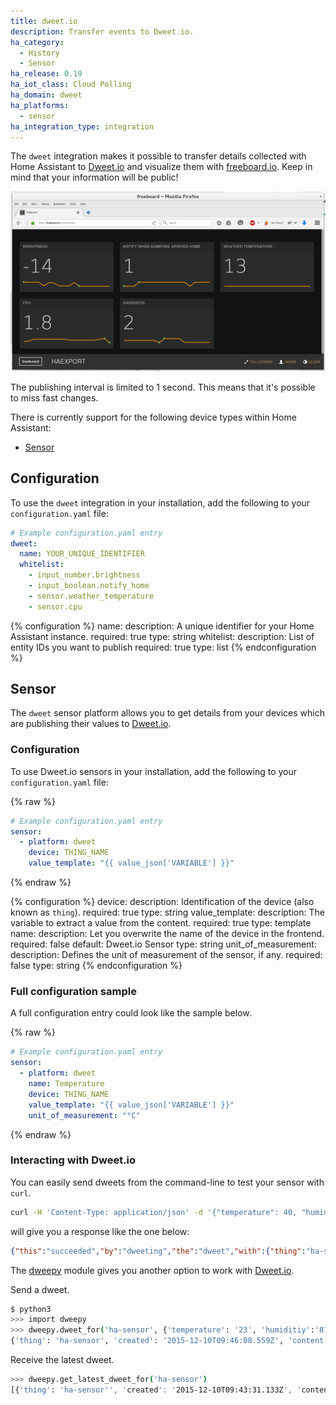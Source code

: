 ```yaml
---
title: dweet.io
description: Transfer events to Dweet.io.
ha_category:
  - History
  - Sensor
ha_release: 0.19
ha_iot_class: Cloud Polling
ha_domain: dweet
ha_platforms:
  - sensor
ha_integration_type: integration
---
```


The `dweet` integration makes it possible to transfer details collected with Home Assistant to [Dweet.io](https://dweet.io/) and visualize them with [freeboard.io](https://freeboard.io). Keep in mind that your information will be public!

<p class='img'>
  <img src='/images/screenshots/dweet-freeboard.png' />
</p>

<div class='note warning'>
The publishing interval is limited to 1 second. This means that it's possible to miss fast changes.
</div>

There is currently support for the following device types within Home Assistant:

- [Sensor](#sensor)

## Configuration

To use the `dweet` integration in your installation, add the following to your `configuration.yaml` file:

```yaml
# Example configuration.yaml entry
dweet:
  name: YOUR_UNIQUE_IDENTIFIER
  whitelist:
    - input_number.brightness
    - input_boolean.notify_home
    - sensor.weather_temperature
    - sensor.cpu
```

{% configuration %}
name:
  description: A unique identifier for your Home Assistant instance.
  required: true
  type: string
whitelist:
  description: List of entity IDs you want to publish
  required: true
  type: list
{% endconfiguration %}

## Sensor

The `dweet` sensor platform allows you to get details from your devices which are publishing their values to [Dweet.io](https://dweet.io/).

### Configuration

To use Dweet.io sensors in your installation, add the following to your `configuration.yaml` file:

{% raw %}

```yaml
# Example configuration.yaml entry
sensor:
  - platform: dweet
    device: THING_NAME
    value_template: "{{ value_json['VARIABLE'] }}"
```

{% endraw %}

{% configuration %}
device:
  description: Identification of the device (also known as `thing`).
  required: true
  type: string
value_template:
  description: The variable to extract a value from the content.
  required: true
  type: template
name:
  description: Let you overwrite the name of the device in the frontend.
  required: false
  default: Dweet.io Sensor
  type: string
unit_of_measurement:
  description: Defines the unit of measurement of the sensor, if any.
  required: false
  type: string
{% endconfiguration %}

### Full configuration sample

A full configuration entry could look like the sample below.

{% raw %}

```yaml
# Example configuration.yaml entry
sensor:
  - platform: dweet
    name: Temperature
    device: THING_NAME
    value_template: "{{ value_json['VARIABLE'] }}"
    unit_of_measurement: "°C"
```

{% endraw %}

### Interacting with Dweet.io

You can easily send dweets from the command-line to test your sensor with `curl`.

```bash
curl -H 'Content-Type: application/json' -d '{"temperature": 40, "humidity": 65}' https://dweet.io/dweet/for/ha-sensor
```

will give you a response like the one below:

```json
{"this":"succeeded","by":"dweeting","the":"dweet","with":{"thing":"ha-sensor","created":"2015-12-10T09:43:31.133Z","content":{"temperature":40,"humidity":65}}}
```

The [dweepy](https://github.com/paddycarey/dweepy) module gives you another option to work with [Dweet.io](https://dweet.io/).

Send a dweet.

```bash
$ python3
>>> import dweepy
>>> dweepy.dweet_for('ha-sensor', {'temperature': '23', 'humiditiy':'81'})
{'thing': 'ha-sensor', 'created': '2015-12-10T09:46:08.559Z', 'content': {'humiditiy': 81, 'temperature': 23}}
```

Receive the latest dweet.

```bash
>>> dweepy.get_latest_dweet_for('ha-sensor')
[{'thing': 'ha-sensor'', 'created': '2015-12-10T09:43:31.133Z', 'content': {'humidity': 65, 'temperature': 40}}]
```
